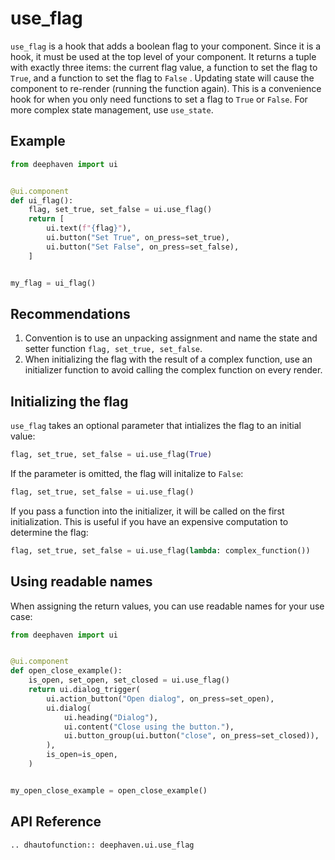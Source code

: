 # use_flag

`use_flag` is a hook that adds a boolean flag to your component. Since it is a hook, it must be used at the top level of your component. It returns a tuple with exactly three items: the current flag value, a function to set the flag to `True`, and a function to set the flag to `False` . Updating state will cause the component to re-render (running the function again). This is a convenience hook for when you only need functions to set a flag to `True` or `False`. For more complex state management, use `use_state`.

## Example

```python
from deephaven import ui


@ui.component
def ui_flag():
    flag, set_true, set_false = ui.use_flag()
    return [
        ui.text(f"{flag}"),
        ui.button("Set True", on_press=set_true),
        ui.button("Set False", on_press=set_false),
    ]


my_flag = ui_flag()
```

## Recommendations

1. Convention is to use an unpacking assignment and name the state and setter function `flag, set_true, set_false`.
2. When initializing the flag with the result of a complex function, use an initializer function to avoid calling the complex function on every render.

## Initializing the flag

`use_flag` takes an optional parameter that intializes the flag to an initial value:

```python
flag, set_true, set_false = ui.use_flag(True)
```

If the parameter is omitted, the flag will initalize to `False`:

```python
flag, set_true, set_false = ui.use_flag()
```

If you pass a function into the initializer, it will be called on the first initialization. This is useful if you have an expensive computation to determine the flag:

```python
flag, set_true, set_false = ui.use_flag(lambda: complex_function())
```

## Using readable names

When assigning the return values, you can use readable names for your use case:

```python
from deephaven import ui


@ui.component
def open_close_example():
    is_open, set_open, set_closed = ui.use_flag()
    return ui.dialog_trigger(
        ui.action_button("Open dialog", on_press=set_open),
        ui.dialog(
            ui.heading("Dialog"),
            ui.content("Close using the button."),
            ui.button_group(ui.button("close", on_press=set_closed)),
        ),
        is_open=is_open,
    )


my_open_close_example = open_close_example()
```

## API Reference

```{eval-rst}
.. dhautofunction:: deephaven.ui.use_flag
```

